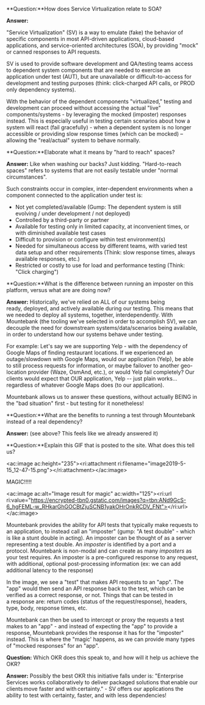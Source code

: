 
**Question:**How does Service Virtualization relate to SOA?

**Answer:**

"Service Virtualization" (SV) is a way to emulate (fake) the behavior of specific components in most API-driven applications, cloud-based applications, and service-oriented architectures (SOA), by providing "mock" or canned responses to API requests.

SV is used to provide software development and QA/testing teams access to dependent system components that are needed to exercise an application under test (AUT), but are unavailable or difficult-to-access for development and testing purposes (think: click-charged API calls, or PROD only dependency systems).

With the behavior of the dependent components "virtualized," testing and development can proceed without accessing the actual "live" components/systems - by leveraging the mocked (imposter) responses instead. This is especially useful in testing certain scenarios about how a system will react (fail gracefully) - when a dependent system is no longer accessible or providing slow response times (which can be mocked) – allowing the "real/actual" system to behave normally.



**Question:**Elaborate what it means by "hard to reach" spaces?

**Answer:** Like when washing our backs? Just kidding. "Hard-to-reach spaces" refers to systems that are not easily testable under "normal circumstances".

Such constraints occur in complex, inter-dependent environments when a component connected to the application under test is:

- Not yet completed/available (Gump: The dependent system is still evolving / under development / not deployed)
- Controlled by a third-party or partner
- Available for testing only in limited capacity, at inconvenient times, or with diminished available test cases
- Difficult to provision or configure within test environment(s)
- Needed for simultaneous access by different teams, with varied test data setup and other requirements (Think: slow response times, always available responses, etc.)
- Restricted or costly to use for load and performance testing (Think: "Click charging")




**Question:**What is the difference between running an imposter on this platform, versus what are are doing now?

**Answer:** Historically, we've relied on ALL of our systems being ready, deployed, and actively available during our testing. This means that we needed to deploy all systems, together, interdependently. With Mountebank (the tooling we've selected in order to accomplish SV), we can decouple the need for downstream systems/data/scenarios being available, in order to understand how our systems behave under testing.

For example: Let's say we are supporting Yelp - with the dependency of Google Maps of finding restaurant locations. If we experienced an outage/slowdown with Google Maps, would our application (Yelp), be able to still process requests for information, or maybe failover to another geo-location provider (Waze, OsmAnd, etc.), or would Yelp fail completely? Our clients would expect that OUR application, Yelp -- just plain works... regardless of whatever Google Maps does (to our application).

Mountebank allows us to answer these questions, without actually BEING in the "bad situation" first - but testing for it nonetheless!



**Question:**What are the benefits to running a test through Mountebank instead of a real dependency?

**Answer:** (see above? This feels like we already answered it)



**Question:**Explain this GIF that is posted to the site. What does this tell us?

<ac:image ac:height="235"><ri:attachment ri:filename="image2019-5-15_12-47-15.png"></ri:attachment></ac:image>

MAGIC!!!!!

<ac:image ac:alt="Image result for magic" ac:width="125"><ri:url ri:value="https://encrypted-tbn0.gstatic.com/images?q=tbn:ANd9GcS-6_hgFEML-w_RHkarGhGOCBtZjuSCNB1yakOHrOnkRCDV_FNt"></ri:url></ac:image>

Mountebank provides the ability for API tests that typically make requests to an application, to instead call an "imposter" (gump: "A test double" - which is like a stunt double in acting). An imposter can be thought of as a server representing a test double. An *imposter* is identified by a port and a protocol. Mountebank is non-modal and can create as many *imposters* as your test requires. An imposter is a pre-configured response to any request, with additional, optional post-processing information (ex: we can add additional latency to the response)

In the image, we see a "test" that makes API requests to an "app". The "app" would then send an API response back to the test, which can be verified as a correct response, or not. Things that can be tested in a response are: return codes (status of the request/response), headers, type, body, response times, etc.

Mountebank can then be used to intercept or proxy the requests a test makes to an "app" - and instead of expecting the "app" to provide a response, Mountebank provides the response it has for the "imposter" instead. This is where the "magic' happens, as we can provide many types of "mocked responses" for an "app".



**Question:** Which OKR does this speak to, and how will it help us achieve the OKR?

**Answer:** Possibly the best OKR this initiative falls under is: "Enterprise Services works collaboratively to deliver packaged solutions that enable our clients move faster and with certainty." - SV offers our applications the ability to test with certainty, faster, and with less dependencies!


